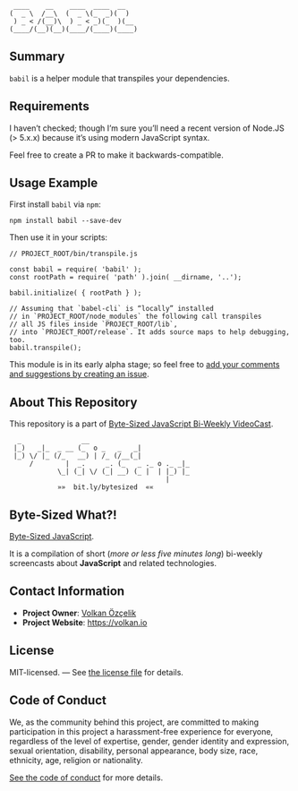 ```
 ____    __    ____  ____  __   
(  _ \  /__\  (  _ \(_  _)(  )  
 ) _ < /(__)\  ) _ < _)(_  )(__ 
(____/(__)(__)(____/(____)(____)
```

## Summary

`babil` is a helper module that transpiles your dependencies.

## Requirements

I haven’t checked; though I’m sure you’ll need a recent version of Node.JS (> 5.x.x) because it’s using modern JavaScript syntax.

Feel free to create a PR to make it backwards-compatible.

## Usage Example

First install `babil` via `npm`:

```
npm install babil --save-dev
```

Then use it in your scripts:

```
// PROJECT_ROOT/bin/transpile.js

const babil = require( 'babil' );
const rootPath = require( 'path' ).join( __dirname, '..');

babil.initialize( { rootPath } );

// Assuming that `babel-cli` is “locally” installed 
// in `PROJECT_ROOT/node_modules` the following call transpiles 
// all JS files inside `PROJECT_ROOT/lib`,
// into `PROJECT_ROOT/release`. It adds source maps to help debugging, too.
babil.transpile();
```

This module is in its early alpha stage; so feel free to [add your comments and suggestions by creating an issue][ticket].

## About This Repository

This repository is a part of [Byte-Sized JavaScript Bi-Weekly VideoCast][vidcast].

```
  _               __
 |_)   _|_  _ __ (_  o _   _   _|
 |_) \/ |_ (/_   __) | /_ (/__(_|
     /        |  _.     _. (_   _ ._ o ._ _|_
            \_| (_| \/ (_| __) (_ |  | |_) |_
                                       |
            »»  bit.ly/bytesized  ««
```

## Byte-Sized What?!

[Byte-Sized JavaScript][vidcast].

It is a compilation of short (*more or less five minutes long*) bi-weekly screencasts about **JavaScript** and related technologies.

## Contact Information

* **Project Owner**: [Volkan Özçelik](mailto:me@volkan.io)
* **Project Website**: <https://volkan.io>

## License

MIT-licensed. — See [the license file](LICENSE.md) for details.

## Code of Conduct

We, as the community behind this project, are committed to making participation in this project a harassment-free experience for everyone, regardless of the level of expertise, gender, gender identity and expression, sexual orientation, disability, personal appearance, body size, race, ethnicity, age, religion or nationality.

[See the code of conduct](CODE_OF_CONDUCT.md) for more details.

[vidcast]: https://www.youtube.com/channel/UC8OLZSlFO8cwRo9M30v-TkA
[ticket]: https://github.com/jsbites/babil/issues/new
